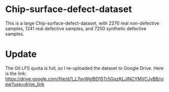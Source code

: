 # Chip-surface-defect-dataset
This is a large Chip-surface-defect-dataset, with 2270 real non-defective samples, 1241 real defective samples, and 7250 synthetic defective samples.
# Update
The Git LFS quota is full, so I re-uploaded the dataset to Google Drive. Here is the link: https://drive.google.com/file/d/1_L7ovWgIBD15Tr5GqzKLJlNCYMVCJvBB/view?usp=drive_link
